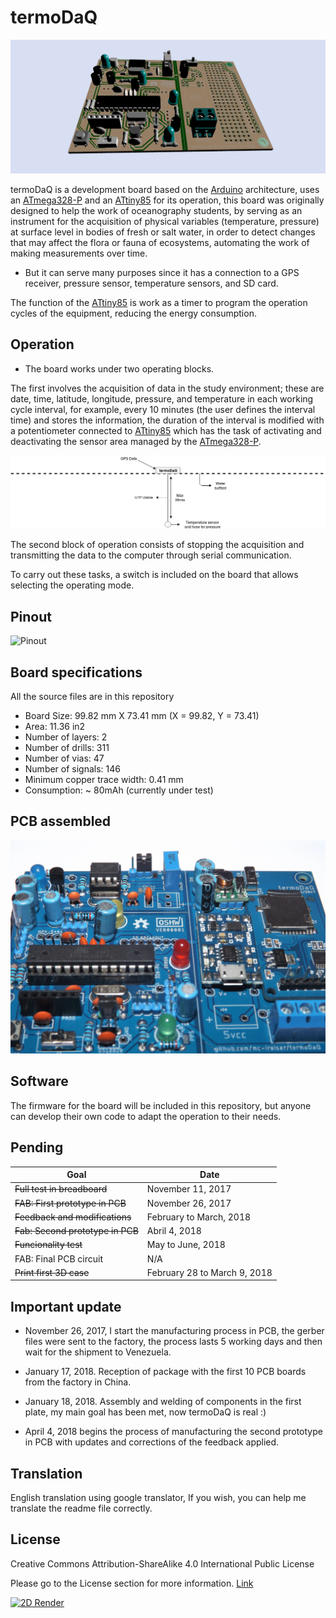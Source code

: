 # termoDaQ

![3D Render](https://raw.githubusercontent.com/mc-ireiser/termoDaQ/master/3D_Render/3D_Render.png)

termoDaQ is a development board based on the [Arduino](https://www.arduino.cc/) architecture, uses an [ATmega328-P](http://ww1.microchip.com/downloads/en/DeviceDoc/Atmel-42735-8-bit-AVR-Microcontroller-ATmega328-328P_Summary.pdf) and an [ATtiny85](http://ww1.microchip.com/downloads/en/DeviceDoc/Atmel-2586-AVR-8-bit-Microcontroller-ATtiny25-ATtiny45-ATtiny85_Datasheet-Summary.pdf) for its operation, this board was originally designed to help the work of oceanography students, by serving as an instrument for the acquisition of physical variables (temperature, pressure) at surface level in bodies of fresh or salt water, in order to detect changes that may affect the flora or fauna of ecosystems, automating the work of making measurements over time.

- But it can serve many purposes since it has a connection to a GPS receiver, pressure sensor, temperature sensors, and SD card.

The function of the [ATtiny85](http://ww1.microchip.com/downloads/en/DeviceDoc/Atmel-2586-AVR-8-bit-Microcontroller-ATtiny25-ATtiny45-ATtiny85_Datasheet-Summary.pdf) is work as a timer to program the operation cycles of the equipment, reducing the energy consumption.

## Operation

- The board works under two operating blocks.

The first involves the acquisition of data in the study environment; these are date, time, latitude, longitude, pressure, and temperature in each working cycle interval, for example, every 10 minutes (the user defines the interval time) and stores the information, the duration of the interval is modified with a potentiometer connected to [ATtiny85](http://ww1.microchip.com/downloads/en/DeviceDoc/Atmel-2586-AVR-8-bit-Microcontroller-ATtiny25-ATtiny45-ATtiny85_Datasheet-Summary.pdf) which has the task of activating and deactivating the sensor area managed by the [ATmega328-P](http://ww1.microchip.com/downloads/en/DeviceDoc/Atmel-42735-8-bit-AVR-Microcontroller-ATmega328-328P_Summary.pdf).

![Operation](https://raw.githubusercontent.com/mc-ireiser/termoDaQ/master/IMG/Mockup.png)

The second block of operation consists of stopping the acquisition and transmitting the data to the computer through serial communication.

To carry out these tasks, a switch is included on the board that allows selecting the operating mode.

## Pinout

![Pinout](https://raw.githubusercontent.com/mc-ireiser/termoDaQ/master/IMG/Pinout.png)

## Board specifications

All the source files are in this repository

- Board Size: 99.82 mm X 73.41 mm (X = 99.82, Y = 73.41)
- Area: 11.36 in2
- Number of layers: 2
- Number of drills: 311
- Number of vias: 47
- Number of signals: 146
- Minimum copper trace width: 0.41 mm
- Consumption: ~ 80mAh (currently under test)

## PCB assembled

![Photo](https://raw.githubusercontent.com/mc-ireiser/termoDaQ/master/Photographs/termoDaQ.jpg)

## Software

The firmware for the board will be included in this repository, but anyone can develop their own code to adapt the operation to their needs.

## Pending

| Goal | Date |
| ---------- | ---------- |
| ~~Full test in breadboard~~   | November 11, 2017   |
| ~~FAB: First prototype in PCB~~   | November 26, 2017   |
|~~Feedback and modifications~~| February to March, 2018 |
|~~Fab: Second prototype in PCB~~| Abril 4, 2018 |
|~~Funcionality test~~| May to June, 2018 |
|FAB: Final PCB circuit| N/A |
|~~Print first 3D case~~| February 28 to March 9, 2018 |

## Important update

- November 26, 2017, I start the manufacturing process in PCB, the gerber files were sent to the factory, the process lasts 5 working days and then wait for the shipment to Venezuela.

- January 17, 2018. Reception of package with the first 10 PCB boards from the factory in China.

- January 18, 2018. Assembly and welding of components in the first plate, my main goal has been met, now termoDaQ is real :)

- April 4, 2018 begins the process of manufacturing the second prototype in PCB with updates and corrections of the feedback applied.

## Translation

English translation using google translator, If you wish, you can help me translate the readme file correctly.

## License

Creative Commons Attribution-ShareAlike 4.0 International Public License

Please go to the License section for more information. [Link](https://github.com/mc-ireiser/termoDaQ/tree/master/License)

[![2D Render](https://i.creativecommons.org/l/by-sa/4.0/88x31.png)](https://creativecommons.org/licenses/by-sa/4.0/)
